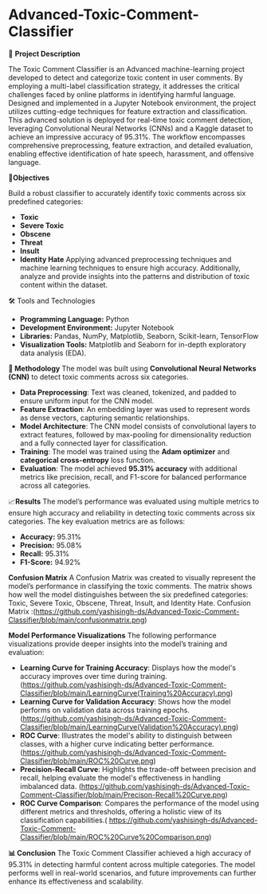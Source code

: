 

# Advanced-Toxic-Comment-Classifier

📜 **Project Description**
 
The Toxic Comment Classifier is an Advanced machine-learning project developed to detect and categorize toxic content in user comments. By employing a multi-label classification strategy, it addresses the critical challenges faced by online platforms in identifying harmful language. Designed and implemented in a Jupyter Notebook environment, the project utilizes cutting-edge techniques for feature extraction and classification.
This advanced solution is deployed for real-time toxic comment detection, leveraging Convolutional Neural Networks (CNNs) and a Kaggle dataset to achieve an impressive accuracy of 95.31%. The workflow encompasses comprehensive preprocessing, feature extraction, and detailed evaluation, enabling effective identification of hate speech, harassment, and offensive language.

🎯**Objectives**

Build a robust classifier to accurately identify toxic comments across six predefined categories:
- **Toxic**  
- **Severe Toxic** 
- **Obscene**  
- **Threat**  
- **Insult**  
- **Identity Hate**
Applying advanced preprocessing techniques and machine learning techniques  to ensure high accuracy. Additionally, analyze and provide insights into the patterns and distribution of toxic content within the dataset.

🛠️ Tools and Technologies
- **Programming Language:** Python  
- **Development Environment:** Jupyter Notebook  
- **Libraries:** Pandas, NumPy, Matplotlib, Seaborn, Scikit-learn, TensorFlow  
- **Visualization Tools:** Matplotlib and Seaborn for in-depth exploratory data analysis (EDA).  

**🚀 Methodology**
The model was built using **Convolutional Neural Networks (CNN)** to detect toxic comments across six categories.  
- **Data Preprocessing**: Text was cleaned, tokenized, and padded to ensure uniform input for the CNN model.  
- **Feature Extraction**: An embedding layer was used to represent words as dense vectors, capturing semantic relationships.  
- **Model Architecture**: The CNN model consists of convolutional layers to extract features, followed by max-pooling for dimensionality reduction and a fully connected layer for classification.  
- **Training**: The model was trained using the **Adam optimizer** and **categorical cross-entropy** loss function.  
- **Evaluation**: The model achieved **95.31% accuracy** with additional metrics like precision, recall, and F1-score for balanced performance across all categories.

📈**Results**
The model’s performance was evaluated using multiple metrics to ensure high accuracy and reliability in detecting toxic comments across six categories. The key evaluation metrics are as follows:
- **Accuracy:** 95.31%
- **Precision:** 95.08%
- **Recall:** 95.31%
- **F1-Score:** 94.92%

**Confusion Matrix**
A Confusion Matrix was created to visually represent the model’s performance in classifying the toxic comments. The matrix shows how well the model distinguishes between the six predefined categories: Toxic, Severe Toxic, Obscene, Threat, Insult, and Identity Hate.
Confusion Matrix :(https://github.com/yashisingh-ds/Advanced-Toxic-Comment-Classifier/blob/main/confusionmatrix.png)

**Model Performance Visualizations**
The following performance visualizations provide deeper insights into the model’s training and evaluation:
- **Learning Curve for Training Accuracy**: Displays how the model's accuracy improves over time during training. (https://github.com/yashisingh-ds/Advanced-Toxic-Comment-Classifier/blob/main/LearningCurve(Training%20Accuracy).png)
- **Learning Curve for Validation Accuracy**: Shows how the model performs on validation data across training epochs. (https://github.com/yashisingh-ds/Advanced-Toxic-Comment-Classifier/blob/main/LearningCurve(Validation%20Accuracy).png)
- **ROC Curve**: Illustrates the model's ability to distinguish between classes, with a higher curve indicating better performance.(https://github.com/yashisingh-ds/Advanced-Toxic-Comment-Classifier/blob/main/ROC%20Curve.png)
- **Precision-Recall Curve**: Highlights the trade-off between precision and recall, helping evaluate the model's effectiveness in handling imbalanced data. (https://github.com/yashisingh-ds/Advanced-Toxic-Comment-Classifier/blob/main/Precison-Recall%20Curve.png)
- **ROC Curve Comparison**: Compares the performance of the model using different metrics and thresholds, offering a holistic view of its classification capabilities.(
https://github.com/yashisingh-ds/Advanced-Toxic-Comment-Classifier/blob/main/ROC%20Curve%20Comparison.png)

**📊 Conclusion**
The Toxic Comment Classifier achieved a high accuracy of 95.31% in detecting harmful content across multiple categories. The model performs well in real-world scenarios, and future improvements can further enhance its effectiveness and scalability.
